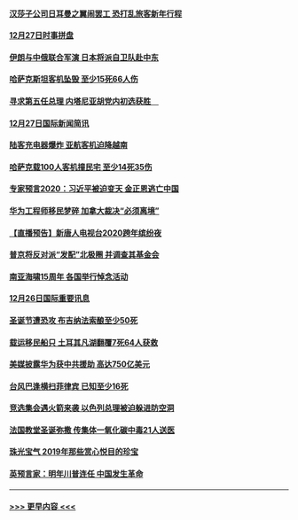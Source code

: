 #### [汉莎子公司日耳曼之翼闹罢工 恐打乱旅客新年行程](../pages/prog202/a102739172.md?t=12281031) 
#### [12月27日时事拼盘](../pages/prog202/a102738992.md?t=12281031) 
#### [伊朗与中俄联合军演 日本将派自卫队赴中东](../pages/prog202/a102738823.md?t=12281031) 
#### [哈萨克斯坦客机坠毁 至少15死66人伤](../pages/prog202/a102738606.md?t=12281031) 
#### [寻求第五任总理 内塔尼亚胡党内初选获胜　](../pages/prog202/a102738772.md?t=12281031) 
#### [12月27日国际新闻简讯](../pages/prog202/a102738604.md?t=12281031) 
#### [陆客充电器爆炸 亚航客机迫降越南](../pages/prog202/a102738530.md?t=12281031) 
#### [哈萨克载100人客机撞民宅 至少14死35伤](../pages/prog202/a102738485.md?t=12281031) 
#### [专家预言2020：习近平被迫变天 金正恩逃亡中国](../pages/prog202/a102738340.md?t=12281031) 
#### [华为工程师移民梦碎 加拿大裁决“必须离境”](../pages/prog202/a102738306.md?t=12281031) 
#### [【直播预告】新唐人电视台2020跨年缤纷夜](../pages/prog202/a102738273.md?t=12281031) 
#### [普京将反对派“发配”北极圈 并调查其基金会](../pages/prog202/a102738056.md?t=12281031) 
#### [南亚海啸15周年 各国举行悼念活动](../pages/prog202/a102738043.md?t=12281031) 
#### [12月26日国际重要讯息](../pages/prog202/a102737872.md?t=12281031) 
#### [圣诞节遭恐攻 布吉纳法索酿至少50死](../pages/prog202/a102737869.md?t=12281031) 
#### [载运移民船只 土耳其凡湖翻覆7死64人获救](../pages/prog202/a102737839.md?t=12281031) 
#### [美媒披露华为获中共援助 高达750亿美元](../pages/prog202/a102737744.md?t=12281031) 
#### [台风巴逢横扫菲律宾 已知至少16死](../pages/prog202/a102737673.md?t=12281031) 
#### [竞选集会遇火箭来袭 以色列总理被迫躲进防空洞](../pages/prog202/a102737659.md?t=12281031) 
#### [法国教堂圣诞弥撒 传集体一氧化碳中毒21人送医](../pages/prog202/a102737634.md?t=12281031) 
#### [珠光宝气 2019年那些赏心悦目的珍宝](../pages/prog202/a102737509.md?t=12281031) 
#### [英预言家：明年川普连任 中国发生革命](../pages/prog202/a102737473.md?t=12281031) 

----
#### [ >>> 更早内容 <<< ](../indexes/prog202-earlier.md)
